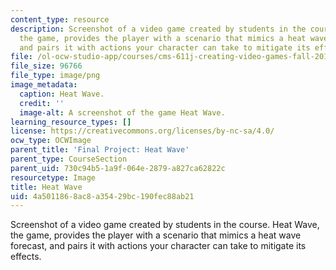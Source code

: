 ```yaml
---
content_type: resource
description: Screenshot of a video game created by students in the course. Heat Wave,
  the game, provides the player with a scenario that mimics a heat wave forecast,
  and pairs it with actions your character can take to mitigate its effects.
file: /ol-ocw-studio-app/courses/cms-611j-creating-video-games-fall-2014/4a5011868ac8a35429bc190fec88ab21_heatwave.png
file_size: 96766
file_type: image/png
image_metadata:
  caption: Heat Wave.
  credit: ''
  image-alt: A screenshot of the game Heat Wave.
learning_resource_types: []
license: https://creativecommons.org/licenses/by-nc-sa/4.0/
ocw_type: OCWImage
parent_title: 'Final Project: Heat Wave'
parent_type: CourseSection
parent_uid: 730c94b5-1a9f-064e-2879-a827ca62822c
resourcetype: Image
title: Heat Wave
uid: 4a501186-8ac8-a354-29bc-190fec88ab21
---
```

Screenshot of a video game created by students in the course. Heat Wave, the game, provides the player with a scenario that mimics a heat wave forecast, and pairs it with actions your character can take to mitigate its effects.